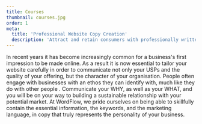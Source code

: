 ```yaml
---
title: Courses
thumbnail: courses.jpg
order: 1
meta:
  title: 'Professional Website Copy Creation'
  description: 'Attract and retain consumers with professionally written web copy'
---
```

In recent years it has become increasingly common for a business's first impression to be made online. As a result it is now essential to tailor your website carefully in order to communicate not only your USPs and the quality of your offering, but the character of your organisation. People often engage with businesses with an ethos they can identify with, much like they do with other people . Communicate your WHY, as well as your WHAT, and you will be on your way to building a sustainable relationship with your potential market. At WordFlow, we pride ourselves on being able to skillfully contain the essential information, the keywords, and the marketing language, in copy that truly represents the personality of your business.
